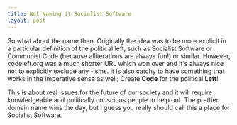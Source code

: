 ```yaml
---
title: Not Naming it Socialist Software
layout: post
---
```


So what about the name then. Originally the idea was to be more explicit in a particular definition of the political left, such as Socialist Software or Communist Code (because alliterations are always fun!) or similar. However, codeleft.org was a much shorter URL which won over and it's always nice not to explicitly exclude any -isms. It is also catchy to have something that works in the imperative sense as well; Create **Code** for the political **Left**!

This is about real issues for the future of our society and it will require knowledgeable and politically conscious people to help out. The prettier domain name wins the day, but I guess you really should call this a place for Socialist Software.

